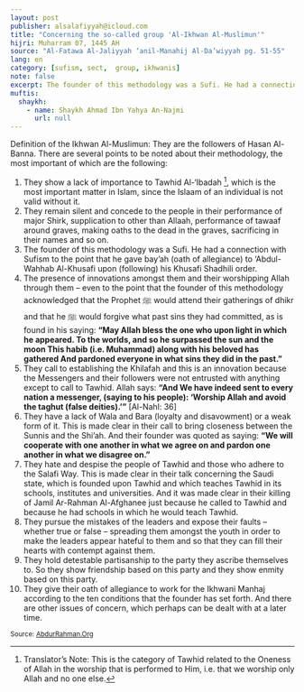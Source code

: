 ```yaml
---
layout: post
publisher: alsalafiyyah@icloud.com
title: "Concerning the so-called group 'Al-Ikhwan Al-Muslimun'"
hijri: Muharram 07, 1445 AH
source: "Al-Fatawa Al-Jaliyyah ‘anil-Manahij Al-Da’wiyyah pg. 51-55"
lang: en
category: [sufism, sect,  group, ikhwanis]
note: false
excerpt: The founder of this methodology was a Sufi. He had a connection with Sufism. 
muftis:
  shaykh: 
    - name: Shaykh Ahmad Ibn Yahya An-Najmi
      url: null
--- 
```


Definition of the Ikhwan Al-Muslimun: They are the followers of Hasan Al-Banna. There are several points to be noted about their methodology, the most important of which are the following:

1. They show a lack of importance to Tawhid Al-‘Ibadah [^1], which is the most important matter in Islam, since the Islaam of an individual is not valid without it.
2. They remain silent and concede to the people in their performance of major Shirk, supplication to other than Allaah, performance of tawaaf around graves, making oaths to the dead in the graves, sacrificing in their names and so on.
3. The founder of this methodology was a Sufi. He had a connection with Sufism to the point that he gave bay’ah (oath of allegiance) to ‘Abdul-Wahhab Al-Khusafi upon (following) his Khusafi Shadhili order.
4. The presence of innovations amongst them and their worshipping Allah through them – even to the point that the founder of this methodology acknowledged that the Prophet ﷺ would attend their gatherings of dhikr and that he ﷺ would forgive what past sins they had committed, as is found in his saying: **“May Allah bless the one who upon light in which he appeared. To the worlds, and so he surpassed the sun and the moon
This habib (i.e. Muhammad) along with his beloved has gathered
And pardoned everyone in what sins they did in the past.”**
5. They call to establishing the Khilafah and this is an innovation because the Messengers and their followers were not entrusted with anything except to call to Tawhid. Allah says: **“And We have indeed sent to every nation a messenger, (saying to his people): ‘Worship Allah and avoid the taghut (false deities).’”** [Al-Nahl: 36]
6. They have a lack of Wala and Bara (loyalty and disavowment) or a weak form of it. This is made clear in their call to bring closeness between the Sunnis and the Shi’ah. And their founder was quoted as saying: **“We will cooperate with one another in what we agree on and pardon one another in what we disagree on.”**
7. They hate and despise the people of Tawhid and those who adhere to the Salafi Way. This is made clear in their talk concerning the Saudi state, which is founded upon Tawhid and which teaches Tawhid in its schools, institutes and universities. And it was made clear in their killing of Jamil Ar-Rahman Al-Afghanee just because he called to Tawhid and because he had schools in which he would teach Tawhid.
8. They pursue the mistakes of the leaders and expose their faults – whether true or false – spreading them amongst the youth in order to make the leaders appear hateful to them and so that they can fill their hearts with contempt against them.
9. They hold detestable partisanship to the party they ascribe themselves to. So they show friendship based on this party and they show enmity based on this party.
10. They give their oath of allegiance to work for the Ikhwani Manhaj according to the ten conditions that the founder has set forth. And there are other issues of concern, which perhaps can be dealt with at a later time.

[^1]: Translator’s Note: This is the category of Tawhid related to the Oneness of Allah in the worship that is performed to Him, i.e. that we worship only Allah and no one else.

<small>Source: [AbdurRahman.Org](https://abdurrahman.org/2014/01/15/moderndaydevientgroups/)</small>
